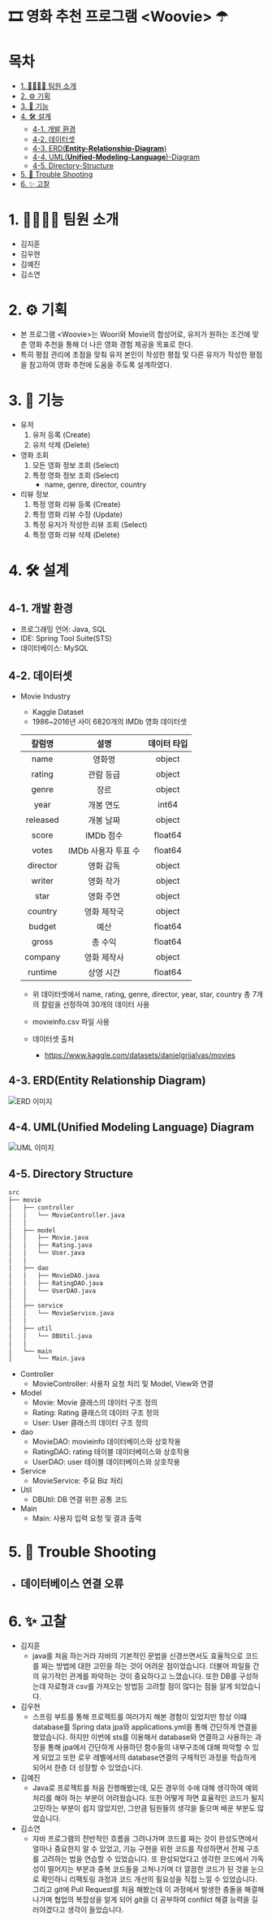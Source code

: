 # 🎞 영화 추천 프로그램 \<Woovie\> ☂

# 목차
- [1. 👩‍👩‍👧‍👦 팀원 소개](#1-팀원-소개)
- [2. ⚙ 기획](#2-기획)
- [3. 🔩 기능](#3-기능)
- [4. 🛠 설계](#4-설계)
  - [4-1. 개발 환경](#4-1-개발-환경)
  - [4-2. 데이터셋](#4-2-데이터셋)
  - [4-3. ERD(**Entity-Relationship-Diagram**)](#4-3-erdentity-relationship-diagram)
  - [4-4. UML(**Unified-Modeling-Language**)-Diagram](#4-4-umlunified-modeling-language-diagram)
  - [4-5. Directory-Structure](#4-5-directory-structure)
- [5. 🧨 Trouble Shooting](#5-trouble-shooting)
- [6. ✨ 고찰](#6-고찰)

# 1. 👩‍👩‍👧‍👦 팀원 소개

- 김지훈
- 김우현
- 김예진
- 김소연

# 2. ⚙ 기획

- 본 프로그램 \<Woovie\>는 Woori와 Movie의 합성어로, 유저가 원하는 조건에 맞춘 영화 추천을 통해 더 나은 영화 경험 제공을 목표로 한다.
- 특히 평점 관리에 초점을 맞춰 유저 본인이 작성한 평점 및 다른 유저가 작성한 평점을 참고하여 영화 추천에 도움을 주도록 설계하였다.

# 3. 🔩 기능

- 유저
    1. 유저 등록 (Create)
    2. 유저 삭제 (Delete)
- 영화 조회
    1. 모든 영화 정보 조회 (Select)
    2. 특정 영화 정보 조회 (Select)
        - name, genre, director, country
- 리뷰 정보
    1. 특정 영화 리뷰 등록 (Create)
    2. 특정 영화 리뷰 수정 (Update)
    3. 특정 유저가 작성한 리뷰 조회 (Select)
    4. 특정 영화 리뷰 삭제 (Delete)

# 4. 🛠 설계

## 4-1. 개발 환경

- 프로그래밍 언어: Java, SQL
- IDE: Spring Tool Suite(STS)
- 데이터베이스: MySQL

## 4-2. 데이터셋

- Movie Industry
  
    - Kaggle Dataset 
    - 1986~2016년 사이 6820개의 IMDb 영화 데이터셋
    
    | 칼럼명 | 설명 | 데이터 타입 |
    | :---: | :---: | :---: |
    | name | 영화명 | object |
    | rating | 관람 등급 | object |
    | genre | 장르 | object |
    | year | 개봉 연도 | int64 |
    | released | 개봉 날짜 | object |
    | score | IMDb 점수 | float64 |
    | votes | IMDb 사용자 투표 수 | float64 |
    | director | 영화 감독 | object |
    | writer | 영화 작가 | object |
    | star | 영화 주연 | object |
    | country | 영화 제작국 | object |
    | budget | 예산 | float64 |
    | gross | 총 수익 | float64 |
    | company | 영화 제작사 | object |
    | runtime | 상영 시간 | float64 |
    - 위 데이터셋에서 name, rating, genre, director, year, star, country 총 7개의 칼럼을 선정하여 30개의 데이터 사용
    - movieinfo.csv 파일 사용
 
  - 데이터셋 출처
    - https://www.kaggle.com/datasets/danielgrijalvas/movies

## 4-3. ERD(**Entity Relationship Diagram)**

![ERD 이미지](images/WoovieERD_white.png)

## 4-4. UML(**Unified Modeling Language)** Diagram

![UML 이미지](images/UMLDiagram.png)

## 4-5. Directory Structure

```bash
src
├── movie
│   ├── controller
│   │   └── MovieController.java
│   │
│   ├── model
│   │   ├── Movie.java
│   │   ├── Rating.java
│   │   └── User.java
│   │
│   ├── dao
│   │   ├── MovieDAO.java
│   │   ├── RatingDAO.java
│   │   └── UserDAO.java
│   │
│   ├── service
│   │   └── MovieService.java
│   │
│   ├── util
│   │   └── DBUtil.java
│   │ 
│   └── main
│       └── Main.java
```

- Controller
    - MovieController: 사용자 요청 처리 및 Model, View와 연결
- Model
    - Movie: Movie 클래스의 데이터 구조 정의
    - Rating: Rating 클래스의 데이터 구조 정의
    - User: User 클래스의 데이터 구조 정의
- dao
    - MovieDAO: movieinfo 데이터베이스와 상호작용
    - RatingDAO: rating 테이블 데이터베이스와 상호작용
    - UserDAO: user 테이블 데이터베이스와 상호작용
- Service
    - MovieService: 주요 Biz 처리
- Util
    - DBUtil: DB 연결 위한 공통 코드
- Main
    - Main: 사용자 입력 요청 및 결과 출력

# 5. 🧨 Trouble Shooting

- 데이터베이스 연결 오류
    - 

# 6. ✨ 고찰

- 김지훈
    - java를 처음 하는거라 자바의 기본적인 문법을 신경쓰면서도 효율적으로 코드를 짜는 방법에 대한 고민을 하는 것이 어려운 점이었습니다. 더불어 파일들 간의 유기적인 관계를 파악하는 것이 중요하다고 느꼈습니다. 또한 DB를 구성하는데 자료형과 csv를 가져오는 방법등 고려할 점이 많다는 점을 알게 되었습니다.
- 김우현
    - 스프링 부트를 통해 프로젝트를 여러가지 해본 경험이 있었지만 항상 이떄 database를 Spring data jpa와 applications.yml을 통해 간단하게 연결을 했었습니다. 하지만 이번에 sts를 이용해서 database와 연결하고 사용하는 과정을 통해 jpa에서 간단하게 사용하던 함수들의 내부구조에 대해 파악할 수 있게 되었고 또한 로우 레벨에서의 database연결의 구체적인 과정을 학습하게 되어서 한층 더 성장할 수 있었습니다.
- 김예진
    - Java로 프로젝트를 처음 진행해봤는데, 모든 경우의 수에 대해 생각하여 예외 처리를 해야 하는 부분이 어려웠습니다. 또한 어떻게 하면 효율적인 코드가 될지 고민하는 부분이 쉽지 않았지만, 그만큼 팀원들의 생각을 들으며 배운 부분도 많았습니다.
- 김소연
    - 자바 프로그램의 전반적인 흐름을 그려나가며 코드를 짜는 것이 완성도면에서 얼마나 중요한지 알 수 있었고, 기능 구현을 위한 코드를 작성하면서 전체 구조를 고려하는 법을 연습할 수 있었습니다. 또 완성되었다고 생각한 코드에서 가독성이 떨어지는 부분과 중복 코드들을 고쳐나가며 더 깔끔한 코드가 된 것을 눈으로 확인하니 리팩토링 과정과 코드 개선의 필요성을 직접 느낄 수 있었습니다. 그리고 git에 Pull Request를 처음 해봤는데 이 과정에서 발생한 충돌을 해결해 나가며 협업의 복잡성을 알게 되어 git을 더 공부하여 confilct 해결 능력을 길러야겠다고 생각이 들었습니다.
